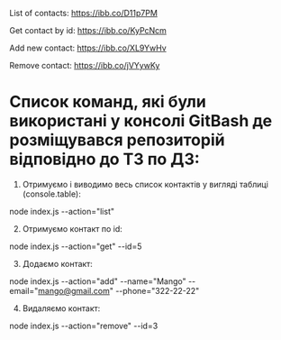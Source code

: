 List of contacts: https://ibb.co/D11p7PM

Get contact by id: https://ibb.co/KyPcNcm

Add new contact: https://ibb.co/XL9YwHv

Remove contact: https://ibb.co/jVYywKy



# Список команд, які були використані у консолі GitBash де розміщувався репозиторій відповідно до ТЗ по ДЗ:

1. Отримуємо і виводимо весь список контактів у вигляді таблиці (console.table):

node index.js --action="list"

2. Отримуємо контакт по id:

node index.js --action="get" --id=5

3. Додаємо контакт:

node index.js --action="add" --name="Mango" --email="mango@gmail.com" --phone="322-22-22"

4. Видаляємо контакт:

node index.js --action="remove" --id=3
